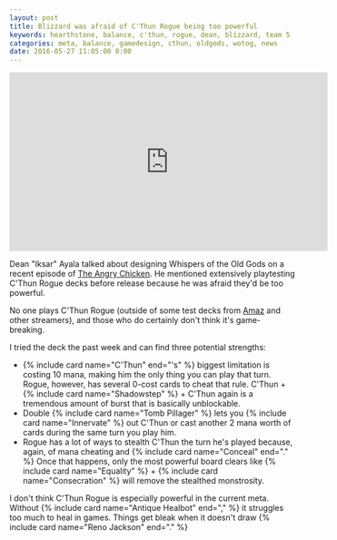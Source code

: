 ```yaml
---
layout: post
title: Blizzard was afraid of C'Thun Rogue being too powerful
keywords: hearthstone, balance, c'thun, rogue, dean, blizzard, team 5
categories: meta, balance, gamedesign, cthun, oldgods, wotog, news
date: 2016-05-27 11:05:00 0:00
---
```


<iframe width="560" height="315" src="https://www.youtube.com/embed/O3C4njg--7E" frameborder="0" allowfullscreen></iframe>

Dean "Iksar" Ayala talked about designing Whispers of the Old Gods on a recent episode of [The Angry Chicken](https://www.youtube.com/watch?v=O3C4njg--7E). He mentioned extensively playtesting C'Thun Rogue decks before release because he was afraid they'd be too powerful.

No one plays C'Thun Rogue (outside of some test decks from [Amaz](http://www.hearthstonetopdecks.com/decks/amazs-reno-cthun-rogue-standard-may-2016/) and other streamers), and those who do certainly don't think it's game-breaking. 

I tried the deck the past week and can find three potential strengths:

* {% include card name="C'Thun" end="'s" %} biggest limitation is costing 10 mana, making him the only thing you can play that turn. Rogue, however, has several 0-cost cards to cheat that rule. C'Thun + {% include card name="Shadowstep" %} + C'Thun again is a tremendous amount of burst that is basically unblockable.
* Double {% include card name="Tomb Pillager" %} lets you {% include card name="Innervate" %} out C'Thun or cast another 2 mana worth of cards during the same turn you play him. 
* Rogue has a lot of ways to stealth C'Thun the turn he's played because, again, of mana cheating and {% include card name="Conceal" end="." %} Once that happens, only the most powerful board clears like {% include card name="Equality" %} + {% include card name="Consecration" %} will remove the stealthed monstrosity. 

I don't think C'Thun Rogue is especially powerful in the current meta. Without {% include card name="Antique Healbot" end="," %} it struggles too much to heal in games. Things get bleak when it doesn't draw {% include card name="Reno Jackson" end="." %}